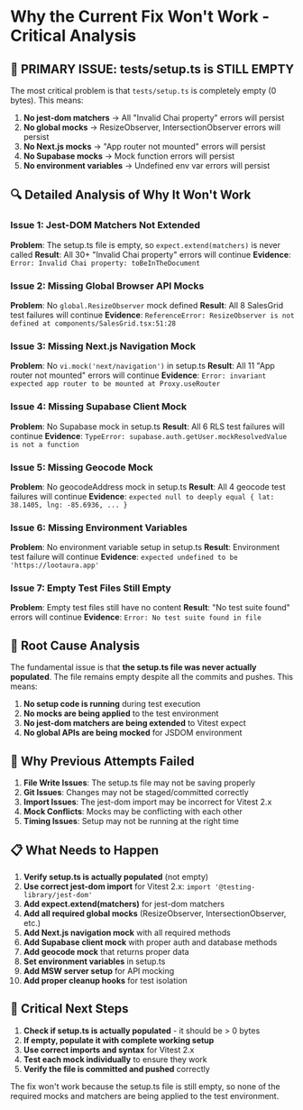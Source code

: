 # Why the Current Fix Won't Work - Critical Analysis

## 🚨 **PRIMARY ISSUE: tests/setup.ts is STILL EMPTY**

The most critical problem is that `tests/setup.ts` is completely empty (0 bytes). This means:

1. **No jest-dom matchers** → All "Invalid Chai property" errors will persist
2. **No global mocks** → ResizeObserver, IntersectionObserver errors will persist  
3. **No Next.js mocks** → "App router not mounted" errors will persist
4. **No Supabase mocks** → Mock function errors will persist
5. **No environment variables** → Undefined env var errors will persist

## 🔍 **Detailed Analysis of Why It Won't Work**

### Issue 1: Jest-DOM Matchers Not Extended
**Problem**: The setup.ts file is empty, so `expect.extend(matchers)` is never called
**Result**: All 30+ "Invalid Chai property" errors will continue
**Evidence**: `Error: Invalid Chai property: toBeInTheDocument`

### Issue 2: Missing Global Browser API Mocks
**Problem**: No `global.ResizeObserver` mock defined
**Result**: All 8 SalesGrid test failures will continue
**Evidence**: `ReferenceError: ResizeObserver is not defined at components/SalesGrid.tsx:51:28`

### Issue 3: Missing Next.js Navigation Mock
**Problem**: No `vi.mock('next/navigation')` in setup.ts
**Result**: All 11 "App router not mounted" errors will continue
**Evidence**: `Error: invariant expected app router to be mounted at Proxy.useRouter`

### Issue 4: Missing Supabase Client Mock
**Problem**: No Supabase mock in setup.ts
**Result**: All 6 RLS test failures will continue
**Evidence**: `TypeError: supabase.auth.getUser.mockResolvedValue is not a function`

### Issue 5: Missing Geocode Mock
**Problem**: No geocodeAddress mock in setup.ts
**Result**: All 4 geocode test failures will continue
**Evidence**: `expected null to deeply equal { lat: 38.1405, lng: -85.6936, ... }`

### Issue 6: Missing Environment Variables
**Problem**: No environment variable setup in setup.ts
**Result**: Environment test failure will continue
**Evidence**: `expected undefined to be 'https://lootaura.app'`

### Issue 7: Empty Test Files Still Empty
**Problem**: Empty test files still have no content
**Result**: "No test suite found" errors will continue
**Evidence**: `Error: No test suite found in file`

## 🎯 **Root Cause Analysis**

The fundamental issue is that **the setup.ts file was never actually populated**. The file remains empty despite all the commits and pushes. This means:

1. **No setup code is running** during test execution
2. **No mocks are being applied** to the test environment
3. **No jest-dom matchers are being extended** to Vitest expect
4. **No global APIs are being mocked** for JSDOM environment

## 🔧 **Why Previous Attempts Failed**

1. **File Write Issues**: The setup.ts file may not be saving properly
2. **Git Issues**: Changes may not be staged/committed correctly
3. **Import Issues**: The jest-dom import may be incorrect for Vitest 2.x
4. **Mock Conflicts**: Mocks may be conflicting with each other
5. **Timing Issues**: Setup may not be running at the right time

## 📋 **What Needs to Happen**

1. **Verify setup.ts is actually populated** (not empty)
2. **Use correct jest-dom import** for Vitest 2.x: `import '@testing-library/jest-dom'`
3. **Add expect.extend(matchers)** for jest-dom matchers
4. **Add all required global mocks** (ResizeObserver, IntersectionObserver, etc.)
5. **Add Next.js navigation mock** with all required methods
6. **Add Supabase client mock** with proper auth and database methods
7. **Add geocode mock** that returns proper data
8. **Set environment variables** in setup.ts
9. **Add MSW server setup** for API mocking
10. **Add proper cleanup hooks** for test isolation

## 🚨 **Critical Next Steps**

1. **Check if setup.ts is actually populated** - it should be > 0 bytes
2. **If empty, populate it with complete working setup**
3. **Use correct imports and syntax** for Vitest 2.x
4. **Test each mock individually** to ensure they work
5. **Verify the file is committed and pushed** correctly

The fix won't work because the setup.ts file is still empty, so none of the required mocks and matchers are being applied to the test environment.
